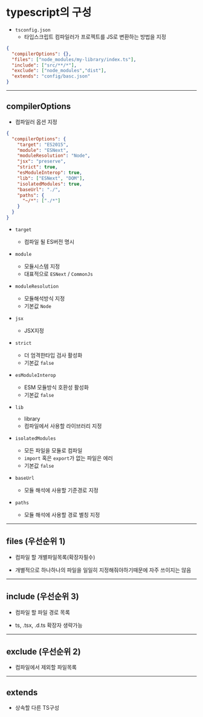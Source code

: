 # typescript의 구성

- `tsconfig.json` 
  - 타입스크립트 컴파일러가 프로젝트를 JS로 변환하는 방법을 지정

```json
{
  "compilerOptions": {},
  "files": ["node_modules/my-library/index.ts"],
  "include": ["src/**/*"],
  "exclude": ["node_modules","dist"],
  "extends": "config/basc.json"
}
```

---

## compilerOptions

- 컴파일러 옵션 지정

```json
{
  "compilerOptions": {
    "target": "ES2015",
    "module": "ESNext",
    "moduleResolution": "Node",
    "jsx": "preserve",
    "strict": true,
    "esModuleInterop": true,
    "lib": ["ESNext", "DOM"],
    "isolatedModules": true,
    "baseUrl": "./",
    "paths": {
      "~/*": ["./*"]
    }
  }
}
```

- `target`
  - 컴파일 될 ES버전 명시

- `module`
  - 모듈시스템 지정
  - 대표적으로 `ESNext` / `CommonJs`

- `moduleResolution`
  - 모듈해석방식 지정
  - 기본값 `Node`

- `jsx`
  - JSX지정

- `strict`
  - 더 엄격한타입 검사 활성화
  - 기본값 `false`

- `esModuleInterop`
  - ESM 모듈방식 호환성 활성화
  - 기본값 `false`

- `lib`
  - library
  - 컴파일에서 사용할 라이브러리 지정

- `isolatedModules`
  - 모든 파일을 모듈로 컴파일
  - `import` 혹은 `export`가 없는 파일은 에러
  - 기본값 `false`

- `baseUrl`
  - 모듈 해석에 사용할 기준경로 지정

- `paths`
  - 모듈 해석에 사용할 경로 별칭 지정

---

## files (우선순위 1)

- 컴파일 할 개별파일목록(확장자필수)

- 개별적으로 하나하나의 파일을 일일히 지정해줘야하기때문에 자주 쓰이지는 않음

---

## include  (우선순위 3)

- 컴파일 할 파일 경로 목록

- ts, .tsx, .d.ts 확장자 생략가능

---

## exclude  (우선순위 2)

- 컴파일에서 제외할 파일목록

---

## extends

- 상속할 다른 TS구성